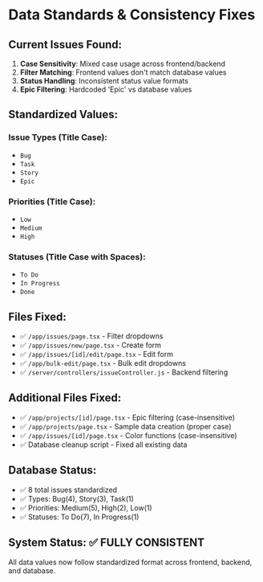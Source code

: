 # Data Standards & Consistency Fixes

## Current Issues Found:
1. **Case Sensitivity**: Mixed case usage across frontend/backend
2. **Filter Matching**: Frontend values don't match database values
3. **Status Handling**: Inconsistent status value formats
4. **Epic Filtering**: Hardcoded 'Epic' vs database values

## Standardized Values:

### Issue Types (Title Case):
- `Bug`
- `Task` 
- `Story`
- `Epic`

### Priorities (Title Case):
- `Low`
- `Medium`
- `High`

### Statuses (Title Case with Spaces):
- `To Do`
- `In Progress`
- `Done`

## Files Fixed:
- ✅ `/app/issues/page.tsx` - Filter dropdowns
- ✅ `/app/issues/new/page.tsx` - Create form
- ✅ `/app/issues/[id]/edit/page.tsx` - Edit form
- ✅ `/app/bulk-edit/page.tsx` - Bulk edit dropdowns
- ✅ `/server/controllers/issueController.js` - Backend filtering

## Additional Files Fixed:
- ✅ `/app/projects/[id]/page.tsx` - Epic filtering (case-insensitive)
- ✅ `/app/projects/page.tsx` - Sample data creation (proper case)
- ✅ `/app/issues/[id]/page.tsx` - Color functions (case-insensitive)
- ✅ Database cleanup script - Fixed all existing data

## Database Status:
- ✅ 8 total issues standardized
- ✅ Types: Bug(4), Story(3), Task(1) 
- ✅ Priorities: Medium(5), High(2), Low(1)
- ✅ Statuses: To Do(7), In Progress(1)

## System Status: ✅ FULLY CONSISTENT
All data values now follow standardized format across frontend, backend, and database.